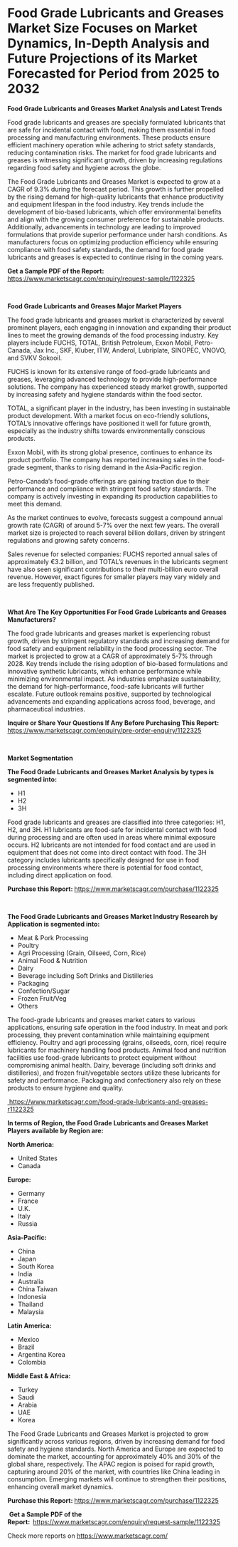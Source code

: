 <p><h1>Food Grade Lubricants and Greases Market Size Focuses on Market Dynamics, In-Depth Analysis and Future Projections of its Market Forecasted for Period from 2025 to 2032</h1></p><p><strong>Food Grade Lubricants and Greases Market Analysis and Latest Trends</strong></p>
<p><p>Food grade lubricants and greases are specially formulated lubricants that are safe for incidental contact with food, making them essential in food processing and manufacturing environments. These products ensure efficient machinery operation while adhering to strict safety standards, reducing contamination risks. The market for food grade lubricants and greases is witnessing significant growth, driven by increasing regulations regarding food safety and hygiene across the globe.</p><p>The Food Grade Lubricants and Greases Market is expected to grow at a CAGR of 9.3% during the forecast period. This growth is further propelled by the rising demand for high-quality lubricants that enhance productivity and equipment lifespan in the food industry. Key trends include the development of bio-based lubricants, which offer environmental benefits and align with the growing consumer preference for sustainable products. Additionally, advancements in technology are leading to improved formulations that provide superior performance under harsh conditions. As manufacturers focus on optimizing production efficiency while ensuring compliance with food safety standards, the demand for food grade lubricants and greases is expected to continue rising in the coming years.</p></p>
<p><strong>Get a Sample PDF of the Report:&nbsp;</strong> <a href="https://www.marketscagr.com/enquiry/request-sample/1122325?utm_campaign=2215&utm_medium=2&utm_source=Github&utm_content=ia&utm_term=05022025&utm_id=food-grade-lubricants-and-greases">https://www.marketscagr.com/enquiry/request-sample/1122325</a></p>
<p>&nbsp;</p>
<p><strong>Food Grade Lubricants and Greases Major Market Players</strong></p>
<p><p>The food grade lubricants and greases market is characterized by several prominent players, each engaging in innovation and expanding their product lines to meet the growing demands of the food processing industry. Key players include FUCHS, TOTAL, British Petroleum, Exxon Mobil, Petro-Canada, Jax Inc., SKF, Kluber, ITW, Anderol, Lubriplate, SINOPEC, VNOVO, and SVKV Sokooil.</p><p>FUCHS is known for its extensive range of food-grade lubricants and greases, leveraging advanced technology to provide high-performance solutions. The company has experienced steady market growth, supported by increasing safety and hygiene standards within the food sector. </p><p>TOTAL, a significant player in the industry, has been investing in sustainable product development. With a market focus on eco-friendly solutions, TOTAL’s innovative offerings have positioned it well for future growth, especially as the industry shifts towards environmentally conscious products.</p><p>Exxon Mobil, with its strong global presence, continues to enhance its product portfolio. The company has reported increasing sales in the food-grade segment, thanks to rising demand in the Asia-Pacific region. </p><p>Petro-Canada’s food-grade offerings are gaining traction due to their performance and compliance with stringent food safety standards. The company is actively investing in expanding its production capabilities to meet this demand.</p><p>As the market continues to evolve, forecasts suggest a compound annual growth rate (CAGR) of around 5-7% over the next few years. The overall market size is projected to reach several billion dollars, driven by stringent regulations and growing safety concerns.</p><p>Sales revenue for selected companies: FUCHS reported annual sales of approximately €3.2 billion, and TOTAL’s revenues in the lubricants segment have also seen significant contributions to their multi-billion euro overall revenue. However, exact figures for smaller players may vary widely and are less frequently published.</p></p>
<p>&nbsp;</p>
<p><strong>What Are The Key Opportunities For Food Grade Lubricants and Greases Manufacturers?</strong></p>
<p><p>The food grade lubricants and greases market is experiencing robust growth, driven by stringent regulatory standards and increasing demand for food safety and equipment reliability in the food processing sector. The market is projected to grow at a CAGR of approximately 5-7% through 2028. Key trends include the rising adoption of bio-based formulations and innovative synthetic lubricants, which enhance performance while minimizing environmental impact. As industries emphasize sustainability, the demand for high-performance, food-safe lubricants will further escalate. Future outlook remains positive, supported by technological advancements and expanding applications across food, beverage, and pharmaceutical industries.</p></p>
<p><strong>Inquire or Share Your Questions If Any Before Purchasing This Report:</strong> <a href="https://www.marketscagr.com/enquiry/pre-order-enquiry/1122325?utm_campaign=2215&utm_medium=2&utm_source=Github&utm_content=ia&utm_term=05022025&utm_id=food-grade-lubricants-and-greases">https://www.marketscagr.com/enquiry/pre-order-enquiry/1122325</a></p>
<p>&nbsp;</p>
<p><strong>Market Segmentation</strong></p>
<p><strong>The Food Grade Lubricants and Greases Market Analysis by types is segmented into:</strong></p>
<p><ul><li>H1</li><li>H2</li><li>3H</li></ul></p>
<p><p>Food grade lubricants and greases are classified into three categories: H1, H2, and 3H. H1 lubricants are food-safe for incidental contact with food during processing and are often used in areas where minimal exposure occurs. H2 lubricants are not intended for food contact and are used in equipment that does not come into direct contact with food. The 3H category includes lubricants specifically designed for use in food processing environments where there is potential for food contact, including direct application on food.</p></p>
<p><strong>Purchase this Report:&nbsp;</strong><a href="https://www.marketscagr.com/purchase/1122325?utm_campaign=2215&utm_medium=2&utm_source=Github&utm_content=ia&utm_term=05022025&utm_id=food-grade-lubricants-and-greases">https://www.marketscagr.com/purchase/1122325</a></p>
<p>&nbsp;</p>
<p><strong>The Food Grade Lubricants and Greases Market Industry Research by Application is segmented into:</strong></p>
<p><ul><li>Meat & Pork Processing</li><li>Poultry</li><li>Agri Processing (Grain, Oilseed, Corn, Rice)</li><li>Animal Food & Nutrition</li><li>Dairy</li><li>Beverage including Soft Drinks and Distilleries</li><li>Packaging</li><li>Confection/Sugar</li><li>Frozen Fruit/Veg</li><li>Others</li></ul></p>
<p><p>The food-grade lubricants and greases market caters to various applications, ensuring safe operation in the food industry. In meat and pork processing, they prevent contamination while maintaining equipment efficiency. Poultry and agri processing (grains, oilseeds, corn, rice) require lubricants for machinery handling food products. Animal food and nutrition facilities use food-grade lubricants to protect equipment without compromising animal health. Dairy, beverage (including soft drinks and distilleries), and frozen fruit/vegetable sectors utilize these lubricants for safety and performance. Packaging and confectionery also rely on these products to ensure hygiene and quality.</p></p>
<p><a href="https://www.marketscagr.com/food-grade-lubricants-and-greases-r1122325?utm_campaign=2215&utm_medium=2&utm_source=Github&utm_content=ia&utm_term=05022025&utm_id=food-grade-lubricants-and-greases">&nbsp;https://www.marketscagr.com/food-grade-lubricants-and-greases-r1122325</a></p>
<p><strong>In terms of Region, the Food Grade Lubricants and Greases Market Players available by Region are:</strong></p>
<p>
    <p> <strong> North America: </strong>
        <ul>
            <li>United States</li>
            <li>Canada</li>
        </ul>
        </p> 
    <p> <strong> Europe: </strong>
        <ul>
            <li>Germany</li>
            <li>France</li>
            <li>U.K.</li>
            <li>Italy</li>
            <li>Russia</li>
        </ul>
        </p> 
    <p> <strong> Asia-Pacific: </strong>
        <ul>
            <li>China</li>
            <li>Japan</li>
            <li>South Korea</li>
            <li>India</li>
            <li>Australia</li>
            <li>China Taiwan</li>
            <li>Indonesia</li>
            <li>Thailand</li>
            <li>Malaysia</li>
        </ul>
        </p> 
    <p> <strong> Latin America: </strong>
        <ul>
            <li>Mexico</li>
            <li>Brazil</li>
            <li>Argentina Korea</li>
            <li>Colombia</li>
        </ul>
        </p> 
    <p> <strong> Middle East & Africa: </strong>
        <ul>
            <li>Turkey</li>
            <li>Saudi</li>
            <li>Arabia</li>
            <li>UAE</li>
            <li>Korea</li>
        </ul>
    </p>
    </p>
<p><p>The Food Grade Lubricants and Greases Market is projected to grow significantly across various regions, driven by increasing demand for food safety and hygiene standards. North America and Europe are expected to dominate the market, accounting for approximately 40% and 30% of the global share, respectively. The APAC region is poised for rapid growth, capturing around 20% of the market, with countries like China leading in consumption. Emerging markets will continue to strengthen their positions, enhancing overall market dynamics.</p></p>
<p><strong>Purchase this Report: </strong><a href="https://www.marketscagr.com/purchase/1122325?utm_campaign=2215&utm_medium=2&utm_source=Github&utm_content=ia&utm_term=05022025&utm_id=food-grade-lubricants-and-greases">https://www.marketscagr.com/purchase/1122325</a></p>
<p>&nbsp;<strong>Get a Sample PDF of the Report:&nbsp;&nbsp;</strong><a href="https://www.marketscagr.com/enquiry/request-sample/1122325?utm_campaign=2215&utm_medium=2&utm_source=Github&utm_content=ia&utm_term=05022025&utm_id=food-grade-lubricants-and-greases">https://www.marketscagr.com/enquiry/request-sample/1122325</a></p>
<p><strong></strong></p>
<p>Check more reports on <a href="https://www.marketscagr.com/?utm_campaign=2215&utm_medium=2&utm_source=Github&utm_content=ia&utm_term=05022025&utm_id=food-grade-lubricants-and-greases">https://www.marketscagr.com/</a></p>